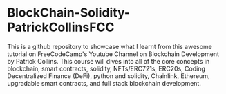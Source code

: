 # BlockChain-Solidity-PatrickCollinsFCC
This is a github repository to showcase what I learnt from this awesome tutorial on FreeCodeCamp's Youtube Channel on Blockchain Development by Patrick Collins. This course will dives into all of the core concepts in blockchain, smart contracts, solidity, NFTs/ERC721s, ERC20s, Coding Decentralized Finance (DeFi), python and solidity, Chainlink, Ethereum, upgradable smart contracts, and full stack blockchain development. 
